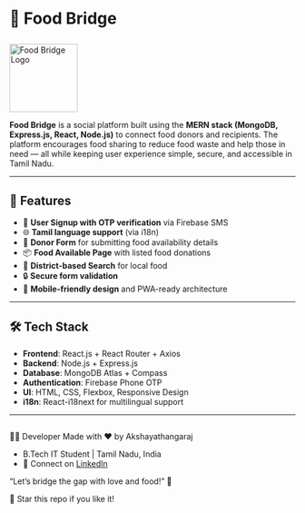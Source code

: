 # 🍲 Food Bridge<p align="center">
  <img src="https://github.com/user-attachments/assets/52325ef7-a05a-41b4-a05f-5fb850710f1d" alt="Food Bridge Logo" width="120" height="120"/>
</p>


**Food Bridge** is a social platform built using the **MERN stack (MongoDB, Express.js, React, Node.js)** to connect food donors and recipients. The platform encourages food sharing to reduce food waste and help those in need — all while keeping user experience simple, secure, and accessible in Tamil Nadu.

---

## 🚀 Features

- 📱 **User Signup with OTP verification** via Firebase SMS
- 🌐 **Tamil language support** (via i18n)
- 📝 **Donor Form** for submitting food availability details
- 📦 **Food Available Page** with listed food donations
- 📍 **District-based Search** for local food
- 🔒 **Secure form validation**
- 📱 **Mobile-friendly design** and PWA-ready architecture

---

## 🛠 Tech Stack

- **Frontend**: React.js + React Router + Axios
- **Backend**: Node.js + Express.js
- **Database**: MongoDB Atlas + Compass
- **Authentication**: Firebase Phone OTP
- **UI**: HTML, CSS, Flexbox, Responsive Design
- **i18n**: React-i18next for multilingual support

---

##
🧑‍💻 Developer
Made with ❤️ by Akshayathangaraj
- B.Tech IT Student | Tamil Nadu, India 
- 🔗 Connect on [LinkedIn]([https://www.linkedin.com/in/akshaya/](https://www.linkedin.com/in/akshaya-profile/))

“Let’s bridge the gap with love and food!” 🍛

🌟 Star this repo if you like it!

